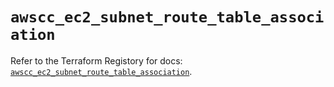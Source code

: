 # `awscc_ec2_subnet_route_table_association`

Refer to the Terraform Registory for docs: [`awscc_ec2_subnet_route_table_association`](https://registry.terraform.io/providers/hashicorp/awscc/0.70.0/docs/resources/ec2_subnet_route_table_association).
